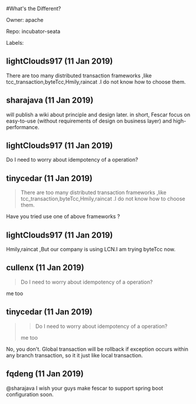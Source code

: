 #What's the Different?

Owner: apache

Repo: incubator-seata

Labels: 

## lightClouds917 (11 Jan 2019)

There are too many distributed transaction frameworks ,like tcc_transaction,byteTcc,Hmily,raincat .I  do not know how to choose them.

## sharajava (11 Jan 2019)

will publish a wiki about principle and design later. in short, Fescar focus on easy-to-use (without requirements of design on business layer) and high-performance. 

## lightClouds917 (11 Jan 2019)

Do I need to worry about idempotency of a operation?

## tinycedar (11 Jan 2019)

> There are too many distributed transaction frameworks ,like tcc_transaction,byteTcc,Hmily,raincat .I do not know how to choose them.

Have you tried use one of above frameworks ?

## lightClouds917 (11 Jan 2019)

Hmily,raincat ,But our company is using LCN.I am trying byteTcc now.

## cullenx (11 Jan 2019)

> Do I need to worry about idempotency of a operation?

me too

## tinycedar (11 Jan 2019)

> > Do I need to worry about idempotency of a operation?
> 
> me too

No, you don't. Global transaction will be rollback if exception occurs within any branch transaction, so it it just like local transaction.

## fqdeng (11 Jan 2019)

@sharajava I wish your guys make fescar to support spring boot configuration soon.

